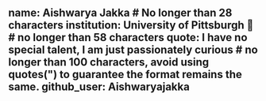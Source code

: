 name: Aishwarya Jakka # No longer than 28 characters
institution: University of Pittsburgh 🚩 # no longer than 58 characters
quote: I have no special talent, I am just passionately curious # no longer than 100 characters, avoid using quotes(") to guarantee the format remains the same.
github_user: Aishwaryajakka
---
